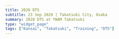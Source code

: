 ```yaml
---
title: 2020 DTS
subtitle: 23 Sep 2020 | Takatsuki City, Osaka
summary: 2020 DTS at YWAM Takatsuki
type: "widget_page"
tags: ["Kansai", "Takatsuki", "Training", "DTS"]
---
```

